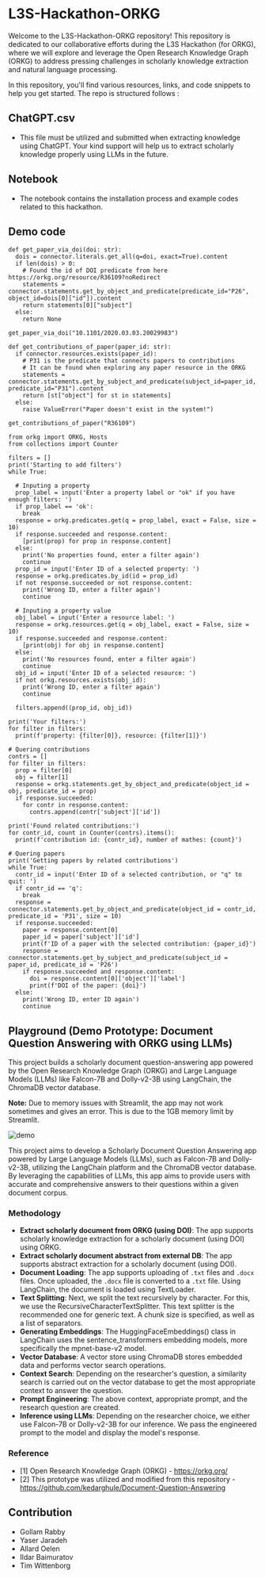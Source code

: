 # L3S-Hackathon-ORKG

Welcome to the L3S-Hackathon-ORKG repository! This repository is dedicated to our collaborative efforts during the L3S Hackathon (for ORKG), where we will explore and leverage the Open Research Knowledge Graph (ORKG) to address pressing challenges in scholarly knowledge extraction and natural language processing.

In this repository, you'll find various resources, links, and code snippets to help you get started. The repo is structured follows : 

## ChatGPT.csv

 - This file must be utilized and submitted when extracting knowledge using ChatGPT. Your kind support will help us to extract scholarly knowledge properly using LLMs in the future.

## Notebook

- The notebook contains the installation process and example codes related to this hackathon.

## Demo code

```
def get_paper_via_doi(doi: str):
  dois = connector.literals.get_all(q=doi, exact=True).content
  if len(dois) > 0:
    # Found the id of DOI predicate from here https://orkg.org/resource/R36109?noRedirect
    statements = connector.statements.get_by_object_and_predicate(predicate_id="P26", object_id=dois[0]["id"]).content
    return statements[0]["subject"]
  else:
    return None

get_paper_via_doi("10.1101/2020.03.03.20029983")
```

```
def get_contributions_of_paper(paper_id: str):
  if connector.resources.exists(paper_id):
    # P31 is the predicate that connects papers to contributions
    # It can be found when exploring any paper resource in the ORKG
    statements = connector.statements.get_by_subject_and_predicate(subject_id=paper_id, predicate_id="P31").content
    return [st["object"] for st in statements]
  else:
    raise ValueError("Paper doesn't exist in the system!")

get_contributions_of_paper("R36109")

```

```
from orkg import ORKG, Hosts
from collections import Counter

filters = []
print('Starting to add filters')
while True:

  # Inputing a property
  prop_label = input('Enter a property label or "ok" if you have enough filters: ')
  if prop_label == 'ok':
    break
  response = orkg.predicates.get(q = prop_label, exact = False, size = 10)
  if response.succeeded and response.content:
    [print(prop) for prop in response.content]
  else:
    print('No properties found, enter a filter again')
    continue
  prop_id = input('Enter ID of a selected property: ')
  response = orkg.predicates.by_id(id = prop_id)
  if not response.succeeded or not response.content:
    print('Wrong ID, enter a filter again')
    continue

  # Inputing a property value
  obj_label = input('Enter a resource label: ')
  response = orkg.resources.get(q = obj_label, exact = False, size = 10)
  if response.succeeded and response.content:
    [print(obj) for obj in response.content]
  else:
    print('No resources found, enter a filter again')
    continue
  obj_id = input('Enter ID of a selected resource: ')
  if not orkg.resources.exists(obj_id):
    print('Wrong ID, enter a filter again')
    continue

  filters.append((prop_id, obj_id))

print('Your filters:')
for filter in filters:
  print(f'property: {filter[0]}, resource: {filter[1]}')

# Quering contributions
contrs = []
for filter in filters:
  prop = filter[0]
  obj = filter[1]
  response = orkg.statements.get_by_object_and_predicate(object_id = obj, predicate_id = prop)
  if response.succeeded:
    for contr in response.content:
      contrs.append(contr['subject']['id'])

print('Found related contributions:')
for contr_id, count in Counter(contrs).items():
  print(f'contribution id: {contr_id}, number of mathes: {count}')

# Quering papers
print('Getting papers by related contributions')
while True:
  contr_id = input('Enter ID of a selected contribution, or "q" to quit: ')
  if contr_id == 'q':
    break
  response = connector.statements.get_by_object_and_predicate(object_id = contr_id, predicate_id = 'P31', size = 10)
  if response.succeeded:
    paper = response.content[0]
    paper_id = paper['subject']['id']
    print(f'ID of a paper with the selected contribution: {paper_id}')
    response = connector.statements.get_by_subject_and_predicate(subject_id = paper_id, predicate_id = 'P26')
    if response.succeeded and response.content:
      doi = response.content[0]['object']['label']
      print(f'DOI of the paper: {doi}')
  else:
    print('Wrong ID, enter ID again')
    continue
```

## Playground (Demo Prototype: Document Question Answering with ORKG using LLMs)

This project builds a scholarly document question-answering app powered by the Open Research Knowledge Graph (ORKG) and Large Language Models (LLMs) like Falcon-7B and Dolly-v2-3B using LangChain, the ChromaDB vector database.

**Note:** Due to memory issues with Streamlit, the app may not work sometimes and gives an error. This is due to the 1GB memory limit by Streamlit.

![demo](https://github.com/corei5/L3S-Hackathon-ORKG/assets/11629650/c10348ba-4d41-4dbc-91f5-5c9c4e5fec28)

This project aims to develop a Scholarly Document Question Answering app powered by Large Language Models (LLMs), such as Falcon-7B and Dolly-v2-3B, utilizing the LangChain platform and the ChromaDB vector database. By leveraging the capabilities of LLMs, this app aims to provide users with accurate and comprehensive answers to their questions within a given document corpus.

### Methodology

- **Extract scholarly document from ORKG (using DOI)**: The app supports scholarly knowledge extraction for a scholarly document (using DOI) using ORKG.
- **Extract scholarly document abstract from external DB**: The app supports abstract extraction for a scholarly document (using DOI).
- **Document Loading**: The app supports uploading of `.txt` files and `.docx` files. Once uploaded, the `.docx` file is converted to a `.txt` file. Using LangChain, the document is loaded using TextLoader.
- **Text Splitting**: Next, we split the text recursively by character. For this, we use the RecursiveCharacterTextSplitter. This text splitter is the recommended one for generic text. A chunk size is specified, as well as a list of separators.
- **Generating Embeddings**: The HuggingFaceEmbeddings() class in LangChain uses the sentence_transformers embedding models, more specifically the mpnet-base-v2 model.
- **Vector Database**: A vector store using ChromaDB stores embedded data and performs vector search operations.
- **Context Search**: Depending on the researcher's question, a similarity search is carried out on the vector database to get the most appropriate context to answer the question.
- **Prompt Engineering**: The above context, appropriate prompt, and the research question are created.
- **Inference using LLMs**: Depending on the researcher choice, we either use Falcon-7B or Dolly-v2-3B for our inference. We pass the engineered prompt to the model and display the model's response.

### Reference

- [1] Open Research Knowledge Graph (ORKG) - https://orkg.org/ 
- [2] This prototype was utilized and modified from this repository  - https://github.com/kedarghule/Document-Question-Answering 

## Contribution
 - Gollam Rabby
 - Yaser Jaradeh
 - Allard Oelen
 - Ildar Baimuratov
 - Tim Wittenborg
